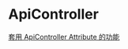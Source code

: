 # ApiController

[套用 ApiController Attribute 的功能](https://blog.miniasp.com/post/2019/09/16/ASPNET-Core-22-Web-API-Tips-and-Tricks)
